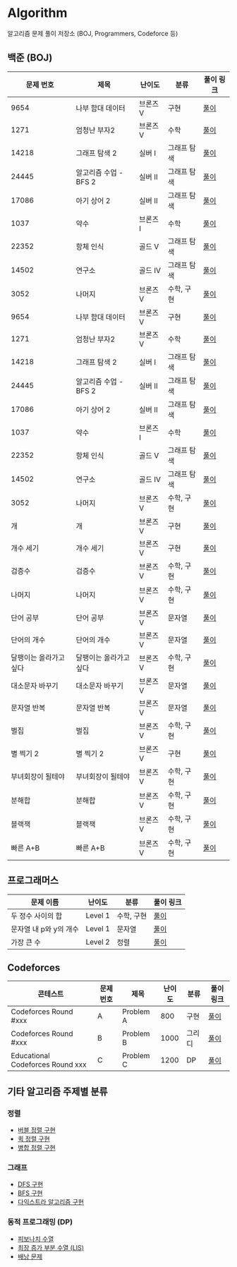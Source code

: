 # Algorithm

알고리즘 문제 풀이 저장소 (BOJ, Programmers, Codeforce 등)

## 백준 (BOJ)

| 문제 번호              | 제목                   | 난이도   | 분류        | 풀이 링크                                                              |
| ---------------------- | ---------------------- | -------- | ----------- | ---------------------------------------------------------------------- |
| 9654                   | 나부 함대 데이터       | 브론즈 V | 구현        | [풀이](백준/Bronze/9654. 나부 함대 데이터/README.md)                   |
| 1271                   | 엄청난 부자2           | 브론즈 V | 수학        | [풀이](백준/Bronze/1271. 엄청난 부자2/README.md)                       |
| 14218                  | 그래프 탐색 2          | 실버 I   | 그래프 탐색 | [풀이](백준/Silver/14218. 그래프 탐색 2/README.md)                     |
| 24445                  | 알고리즘 수업 - BFS 2  | 실버 II  | 그래프 탐색 | [풀이](백준/Silver/24445. 알고리즘 수업 － 너비 우선 탐색 2/README.md) |
| 17086                  | 아기 상어 2            | 실버 II  | 그래프 탐색 | [풀이](백준/Silver/17086. 아기 상어 2/README.md)                       |
| 1037                   | 약수                   | 브론즈 I | 수학        | [풀이](백준/Bronze/1037. 약수/README.md)                               |
| 22352                  | 항체 인식              | 골드 V   | 그래프 탐색 | [풀이](백준/Gold/22352. 항체 인식/README.md)                           |
| 14502                  | 연구소                 | 골드 IV  | 그래프 탐색 | [풀이](백준/Gold/14502. 연구소/README.md)                              |
| 3052                   | 나머지                 | 브론즈 V | 수학, 구현  | [풀이](백준/3052_나머지.py)                                            |
| 9654                   | 나부 함대 데이터       | 브론즈 V | 구현        | [풀이](백준/Bronze/9654. 나부 함대 데이터/README.md)                   |
| 1271                   | 엄청난 부자2           | 브론즈 V | 수학        | [풀이](백준/Bronze/1271. 엄청난 부자2/README.md)                       |
| 14218                  | 그래프 탐색 2          | 실버 I   | 그래프 탐색 | [풀이](백준/Silver/14218. 그래프 탐색 2/README.md)                     |
| 24445                  | 알고리즘 수업 - BFS 2  | 실버 II  | 그래프 탐색 | [풀이](백준/Silver/24445. 알고리즘 수업 － 너비 우선 탐색 2/README.md) |
| 17086                  | 아기 상어 2            | 실버 II  | 그래프 탐색 | [풀이](백준/Silver/17086. 아기 상어 2/README.md)                       |
| 1037                   | 약수                   | 브론즈 I | 수학        | [풀이](백준/Bronze/1037. 약수/README.md)                               |
| 22352                  | 항체 인식              | 골드 V   | 그래프 탐색 | [풀이](백준/Gold/22352. 항체 인식/README.md)                           |
| 14502                  | 연구소                 | 골드 IV  | 그래프 탐색 | [풀이](백준/Gold/14502. 연구소/README.md)                              |
| 3052                   | 나머지                 | 브론즈 V | 수학, 구현  | [풀이](백준/3052_나머지.py)                                            |
| 개                     | 개                     | 브론즈 V | 구현        | [풀이](백준/개.py)                                                     |
| 개수 세기              | 개수 세기              | 브론즈 V | 구현        | [풀이](백준/개수_세기.py)                                              |
| 검증수                 | 검증수                 | 브론즈 V | 수학, 구현  | [풀이](백준/검증수.py)                                                 |
| 나머지                 | 나머지                 | 브론즈 V | 수학, 구현  | [풀이](백준/나머지.py)                                                 |
| 단어 공부              | 단어 공부              | 브론즈 V | 문자열      | [풀이](백준/단어_공부.py)                                              |
| 단어의 개수            | 단어의 개수            | 브론즈 V | 문자열      | [풀이](백준/단어의_개수.py)                                            |
| 달팽이는 올라가고 싶다 | 달팽이는 올라가고 싶다 | 브론즈 V | 수학, 구현  | [풀이](백준/달팽이는_올라가고_싶다.py)                                 |
| 대소문자 바꾸기        | 대소문자 바꾸기        | 브론즈 V | 문자열      | [풀이](백준/대소문자_바꾸기.py)                                        |
| 문자열 반복            | 문자열 반복            | 브론즈 V | 문자열      | [풀이](백준/문자열_반복.py)                                            |
| 벌집                   | 벌집                   | 브론즈 V | 수학, 구현  | [풀이](백준/벌집.py)                                                   |
| 별 찍기 2              | 별 찍기 2              | 브론즈 V | 구현        | [풀이](백준/별_찍기_2.py)                                              |
| 부녀회장이 될테야      | 부녀회장이 될테야      | 브론즈 V | 수학, 구현  | [풀이](백준/부녀회장이_될테야.py)                                      |
| 분해합                 | 분해합                 | 브론즈 V | 수학, 구현  | [풀이](백준/분해합.py)                                                 |
| 블랙잭                 | 블랙잭                 | 브론즈 V | 수학, 구현  | [풀이](백준/블랙잭.py)                                                 |
| 빠른 A+B               | 빠른 A+B               | 브론즈 V | 수학, 구현  | [풀이](백준/빠른_A_B.py)                                               |

## 프로그래머스

| 문제 이름              | 난이도  | 분류       | 풀이 링크    |
| ---------------------- | ------- | ---------- | ------------ |
| 두 정수 사이의 합      | Level 1 | 수학, 구현 | [풀이](링크) |
| 문자열 내 p와 y의 개수 | Level 1 | 문자열     | [풀이](링크) |
| 가장 큰 수             | Level 2 | 정렬       | [풀이](링크) |

## Codeforces

| 콘테스트                         | 문제 번호 | 제목      | 난이도 | 분류   | 풀이 링크    |
| -------------------------------- | --------- | --------- | ------ | ------ | ------------ |
| Codeforces Round #xxx            | A         | Problem A | 800    | 구현   | [풀이](링크) |
| Codeforces Round #xxx            | B         | Problem B | 1000   | 그리디 | [풀이](링크) |
| Educational Codeforces Round xxx | C         | Problem C | 1200   | DP     | [풀이](링크) |

## 기타 알고리즘 주제별 분류

### 정렬

- [버블 정렬 구현](링크)
- [퀵 정렬 구현](링크)
- [병합 정렬 구현](링크)

### 그래프

- [DFS 구현](링크)
- [BFS 구현](링크)
- [다익스트라 알고리즘 구현](링크)

### 동적 프로그래밍 (DP)

- [피보나치 수열](링크)
- [최장 증가 부분 수열 (LIS)](링크)
- [배낭 문제](링크)
